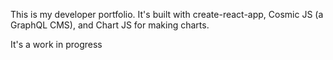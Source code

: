 This is my developer portfolio.
It's built with create-react-app, Cosmic JS (a GraphQL CMS), and Chart JS for making charts.

It's a work in progress
